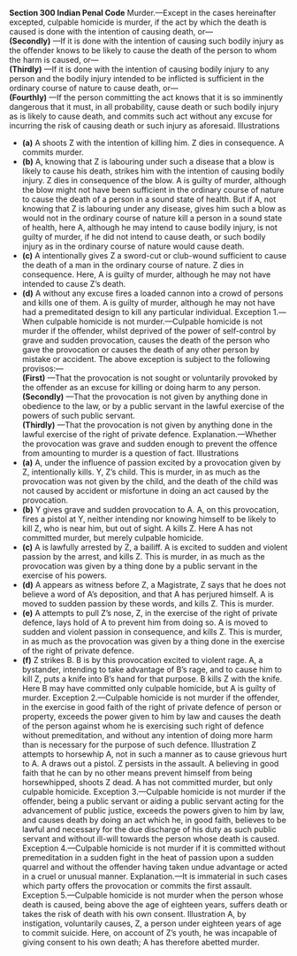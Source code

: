 **Section 300 Indian Penal Code**
Murder.—Except in the cases hereinafter excepted, culpable homicide is murder, if the act by which the death is caused is done with the intention of causing death, or— <br/>
**(Secondly)** —If it is done with the intention of causing such bodily injury as the offender knows to be likely to cause the death of the person to whom the harm is caused, or— </br>
**(Thirdly)** —If it is done with the intention of causing bodily injury to any person and the bodily injury intended to be in­flicted is sufficient in the ordinary course of nature to cause death, or—<br/>
**(Fourthly)** —If the person committing the act knows that it is so imminently dangerous that it must, in all probability, cause death or such bodily injury as is likely to cause death, and commits such act without any excuse for incurring the risk of causing death or such injury as aforesaid. Illustrations <br/>
 - **(a)** A shoots Z with the intention of killing him. Z dies in consequence. A commits murder. <br/>
 -  **(b)** A, knowing that Z is labouring under such a disease that a blow is likely to cause his death, strikes him with the intention of causing bodily injury. Z dies in consequence of the blow. A is guilty of murder, although the blow might not have been suffi­cient in the ordinary course of nature to cause the death of a person in a sound state of health. But if A, not knowing that Z is labouring under any disease, gives him such a blow as would not in the ordinary course of nature kill a person in a sound state of health, here A, although he may intend to cause bodily injury, is not guilty of murder, if he did not intend to cause death, or such bodily injury as in the ordinary course of nature would cause death.</br>
  - **(c)** A intentionally gives Z a sword-cut or club-wound sufficient to cause the death of a man in the ordinary course of nature. Z dies in consequence. Here, A is guilty of murder, although he may not have intended to cause Z’s death.</br>
  - **(d)** A without any excuse fires a loaded cannon into a crowd of persons and kills one of them. A is guilty of murder, although he may not have had a premeditated design to kill any particular individual. Exception 1.—When culpable homicide is not murder.—Culpable homicide is not murder if the offender, whilst deprived of the power of self-control by grave and sudden provocation, causes the death of the person who gave the provocation or causes the death of any other person by mistake or accident. The above exception is subject to the following provisos:—</br>
**(First)** —That the provocation is not sought or voluntarily pro­voked by the offender as an excuse for killing or doing harm to any person. </br>
**(Secondly)** —That the provocation is not given by anything done in obedience to the law, or by a public servant in the lawful exer­cise of the powers of such public servant. <br/>
**(Thirdly)** —That the provocation is not given by anything done in the lawful exercise of the right of private defence. Explanation.—Whether the provocation was grave and sudden enough to prevent the offence from amounting to murder is a question of fact. Illustrations <br/>
   - **(a)** A, under the influence of passion excited by a provocation given by Z, intentionally kills. Y, Z’s child. This is murder, in as much as the provocation was not given by the child, and the death of the child was not caused by accident or misfortune in doing an act caused by the provocation.<br/>
   - **(b)** Y gives grave and sudden provocation to A. A, on this provo­cation, fires a pistol at Y, neither intending nor knowing him­self to be likely to kill Z, who is near him, but out of sight. A kills Z. Here A has not committed murder, but merely culpable homicide.<br/>
   - **(c)** A is lawfully arrested by Z, a bailiff. A is excited to sudden and violent passion by the arrest, and kills Z. This is murder, in as much as the provocation was given by a thing done by a public servant in the exercise of his powers.<br/>
   - **(d)** A appears as witness before Z, a Magistrate, Z says that he does not believe a word of A’s deposition, and that A has per­jured himself. A is moved to sudden passion by these words, and kills Z. This is murder. <br/>
   - **(e)** A attempts to pull Z’s nose, Z, in the exercise of the right of private defence, lays hold of A to prevent him from doing so. A is moved to sudden and violent passion in consequence, and kills Z. This is murder, in as much as the provocation was given by a thing done in the exercise of the right of private defence. <br/>
  - **(f)** Z strikes B. B is by this provocation excited to violent rage. A, a bystander, intending to take advantage of B’s rage, and to cause him to kill Z, puts a knife into B’s hand for that purpose. B kills Z with the knife. Here B may have committed only culpable homi­cide, but A is guilty of murder. Exception 2.—Culpable homicide is not murder if the offender, in the exercise in good faith of the right of private defence of person or property, exceeds the power given to him by law and causes the death of the person against whom he is exercising such right of defence without premeditation, and without any intention of doing more harm than is necessary for the purpose of such defence. Illustration Z attempts to horsewhip A, not in such a manner as to cause grievous hurt to A. A draws out a pistol. Z persists in the assault. A believing in good faith that he can by no other means prevent himself from being horsewhipped, shoots Z dead. A has not committed murder, but only culpable homicide. Exception 3.—Culpable homicide is not murder if the offender, being a public servant or aiding a public servant acting for the advancement of public justice, exceeds the powers given to him by law, and causes death by doing an act which he, in good faith, believes to be lawful and necessary for the due discharge of his duty as such public servant and without ill-will towards the person whose death is caused. Exception 4.—Culpable homicide is not murder if it is committed without premeditation in a sudden fight in the heat of passion upon a sudden quarrel and without the offender having taken undue advantage or acted in a cruel or unusual manner. Explanation.—It is immaterial in such cases which party offers the provocation or commits the first assault. Exception 5.—Culpable homicide is not murder when the person whose death is caused, being above the age of eighteen years, suffers death or takes the risk of death with his own consent. Illustration A, by instigation, voluntarily causes, Z, a person under eighteen years of age to commit suicide. Here, on account of Z’s youth, he was incapable of giving consent to his own death; A has therefore abetted murder. <br/>
